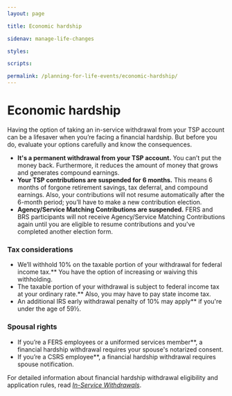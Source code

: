 ```yaml
---
layout: page

title: Economic hardship

sidenav: manage-life-changes

styles:

scripts:

permalink: /planning-for-life-events/economic-hardship/
---
```


# Economic hardship

Having the option of taking an in-service withdrawal from your TSP account can be a lifesaver when you’re facing a financial hardship. But before you do, evaluate your options carefully and know the consequences.

- **It's a permanent withdrawal from your TSP account.** You can’t put the money back. Furthermore, it reduces the amount of money that grows and generates compound earnings.
- **Your TSP contributions are suspended for 6 months.** This means 6 months of forgone retirement savings, tax deferral, and compound earnings. Also, your contributions will not resume automatically after the 6-month period; you’ll have to make a new contribution election.
- **Agency/Service Matching Contributions are suspended.** FERS and BRS participants will not receive Agency/Service Matching Contributions again until you are eligible to resume contributions and you've completed another election form.

### Tax considerations

- We’ll withhold 10% on the taxable portion of your withdrawal for federal income tax.** You have the option of increasing or waiving this withholding.
- The taxable portion of your withdrawal is subject to federal income tax at your ordinary rate.** Also, you may have to pay state income tax.
- An additional IRS early withdrawal penalty of 10% may apply** if you're under the age of 59½.

### Spousal rights

- If you’re a FERS employees or a uniformed services member**, a financial hardship withdrawal requires your spouse's notarized consent.
- If you’re a CSRS employee**, a financial hardship withdrawal requires spouse notification.

For detailed information about financial hardship withdrawal eligibility and application rules, read *[In-Service Withdrawals](javascript:void(0))*.

<!-- CONTENT END -->
